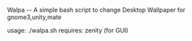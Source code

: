 Walpa -- A simple bash script to change Desktop Wallpaper for gnome3,unity,mate

usage: ./walpa.sh
requires: zenity (for GUI)
